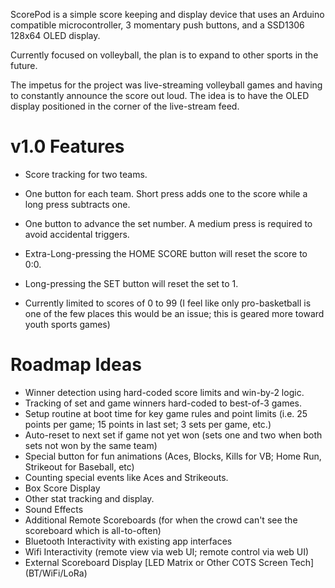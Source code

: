 ScorePod is a simple score keeping and display device that uses an Arduino compatible microcontroller, 3 momentary push buttons, and a SSD1306 128x64 OLED display.

Currently focused on volleyball, the plan is to expand to other sports in the future.

The impetus for the project was live-streaming volleyball games and having to constantly announce the score out loud. The idea is to have the OLED display positioned in the corner of the live-stream feed.

v1.0 Features
=====================
* Score tracking for two teams.
* One button for each team.  Short press adds one to the score while a long press subtracts one.
* One button to advance the set number.  A medium press is required to avoid accidental triggers.

* Extra-Long-pressing the HOME SCORE button will reset the score to 0:0.
* Long-pressing the SET button will reset the set to 1.
* Currently limited to scores of 0 to 99 (I feel like only pro-basketball is one of the few places this would be an issue; this is geared more toward youth sports games)

Roadmap Ideas
======================
* Winner detection using hard-coded score limits and win-by-2 logic.
* Tracking of set and game winners hard-coded to best-of-3 games.
* Setup routine at boot time for key game rules and point limits (i.e. 25 points per game; 15 points in last set; 3 sets per game, etc.)
* Auto-reset to next set if game not yet won (sets one and two when both sets not won by the same team)
* Special button for fun animations (Aces, Blocks, Kills for VB; Home Run, Strikeout for Baseball, etc)
* Counting special events like Aces and Strikeouts.
* Box Score Display
* Other stat tracking and display.
* Sound Effects
* Additional Remote Scoreboards (for when the crowd can't see the scoreboard which is all-to-often)
* Bluetooth Interactivity with existing app interfaces
* Wifi Interactivity (remote view via web UI; remote control via web UI)
* External Scoreboard Display [LED Matrix or Other COTS Screen Tech] (BT/WiFi/LoRa)
